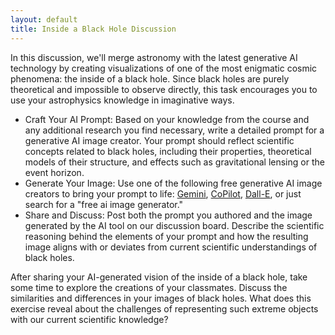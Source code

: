 ```yaml
---
layout: default
title: Inside a Black Hole Discussion
---
```


In this discussion, we'll merge astronomy with the latest generative AI technology by creating visualizations of one of the most enigmatic cosmic phenomena: the inside of a black hole. Since black holes are purely theoretical and impossible to observe directly, this task encourages you to use your astrophysics knowledge in imaginative ways.

- Craft Your AI Prompt: Based on your knowledge from the course and any additional research you find necessary, write a detailed prompt for a generative AI image creator. Your prompt should reflect scientific concepts related to black holes, including their properties, theoretical models of their structure, and effects such as gravitational lensing or the event horizon.
- Generate Your Image: Use one of the following free generative AI image creators to bring your prompt to life: [Gemini](https://gemini.google.com/), [CoPilot](https://copilot.microsoft.com/), [Dall-E](https://openai.com/dall-e-2), or just search for a "free ai image generator." 
- Share and Discuss: Post both the prompt you authored and the image generated by the AI tool on our discussion board. Describe the scientific reasoning behind the elements of your prompt and how the resulting image aligns with or deviates from current scientific understandings of black holes.

After sharing your AI-generated vision of the inside of a black hole, take some time to explore the creations of your classmates. Discuss the similarities and differences in your images of black holes. What does this exercise reveal about the challenges of representing such extreme objects with our current scientific knowledge?
